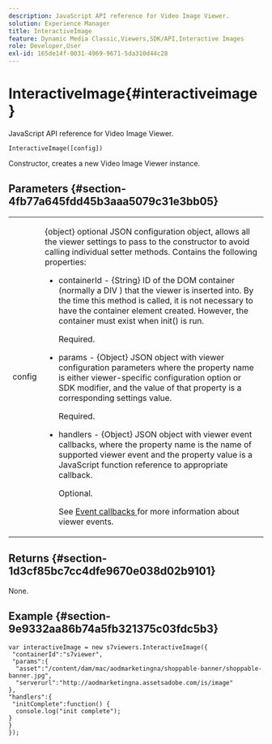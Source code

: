 ```yaml
---
description: JavaScript API reference for Video Image Viewer.
solution: Experience Manager
title: InteractiveImage
feature: Dynamic Media Classic,Viewers,SDK/API,Interactive Images
role: Developer,User
exl-id: 165de14f-0031-4969-9671-5da310d44c28
---
```

# InteractiveImage{#interactiveimage}

JavaScript API reference for Video Image Viewer.

 `InteractiveImage([config])`

Constructor, creates a new Video Image Viewer instance.

## Parameters {#section-4fb77a645fdd45b3aaa5079c31e3bb05}

<table id="table_896DFF34A68A403DB93A6D597461A573"> 
 <tbody> 
  <tr> 
   <td colname="col1"> <p> <span class="codeph"> <span class="varname"> config </span> </span> </p> </td> 
   <td colname="col2"> <p> <span class="codeph"> {object} </span> optional JSON configuration object, allows all the viewer settings to pass to the constructor to avoid calling individual setter methods. Contains the following properties: </p> <p> 
     <ul id="ul_789DBD5B72ED4C80B685455B0D59494D"> 
      <li id="li_28FDCB53E4AD4097A51F21B876C18FB1"> <p> <span class="codeph"> containerId </span> - <span class="codeph"> {String} </span> ID of the DOM container (normally a <span class="codeph"> DIV </span>) that the viewer is inserted into. By the time this method is called, it is not necessary to have the container element created. However, the container must exist when <span class="codeph"> init() </span> is run. </p> <p>Required. </p> </li> 
      <li id="li_FDE00392DC1544ABBDD75F81EF814EF2"> <p> <span class="codeph"> params </span> - <span class="codeph"> {Object} </span> JSON object with viewer configuration parameters where the property name is either viewer-specific configuration option or SDK modifier, and the value of that property is a corresponding settings value. </p> <p>Required. </p> </li> 
      <li id="li_C534D5091CDA4717BCC48E3EBBF09AB8"> <p> <span class="codeph"> handlers </span> - <span class="codeph"> {Object} </span> JSON object with viewer event callbacks, where the property name is the name of supported viewer event and the property value is a JavaScript function reference to appropriate callback. </p> <p>Optional. </p> <p>See <a href="../../../c-html5-aem-asset-viewers/c-html5-aem-interactive-images/c-html5-aem-interactive-image-event-callbacks.md#concept-66d5996f2b1b44cab3d5264cda5c50cd" format="dita" scope="local"> Event callbacks </a> for more information about viewer events. </p> </li> 
     </ul> </p> </td> 
  </tr> 
 </tbody> 
</table>

## Returns {#section-1d3cf85bc7cc4dfe9670e038d02b9101}

None.

## Example {#section-9e9332aa86b74a5fb321375c03fdc5b3}

```
var interactiveImage = new s7viewers.InteractiveImage({ 
 "containerId":"s7viewer", 
 "params":{ 
  "asset":"/content/dam/mac/aodmarketingna/shoppable-banner/shoppable-banner.jpg", 
  "serverurl":"http://aodmarketingna.assetsadobe.com/is/image" 
}, 
"handlers":{ 
 "initComplete":function() { 
  console.log("init complete"); 
} 
} 
});
```
